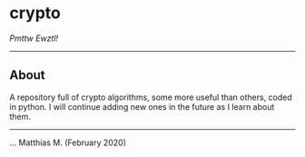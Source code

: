 # crypto
_Pmttw Ewztl!_

---

## About

A repository full of crypto algorithms, some more useful than others, coded in python. I will continue adding new ones in the future as I learn about them.

---

... Matthias M. (February 2020)
